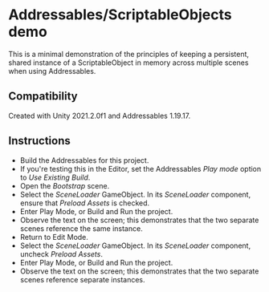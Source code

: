 # Addressables/ScriptableObjects demo

This is a minimal demonstration of the principles of keeping a persistent, shared instance of a ScriptableObject in memory across multiple scenes when using Addressables.

## Compatibility

Created with Unity 2021.2.0f1 and Addressables 1.19.17.

## Instructions

* Build the Addressables for this project.
* If you're testing this in the Editor, set the Addressables *Play mode* option to *Use Existing Build*.
* Open the *Bootstrap* scene.
* Select the *SceneLoader* GameObject. In its *SceneLoader* component, ensure that *Preload Assets* is checked.
* Enter Play Mode, or Build and Run the project.
* Observe the text on the screen; this demonstrates that the two separate scenes reference the same instance.
* Return to Edit Mode.
* Select the *SceneLoader* GameObject. In its *SceneLoader* component, uncheck *Preload Assets*.
* Enter Play Mode, or Build and Run the project.
* Observe the text on the screen; this demonstrates that the two separate scenes reference separate instances.
